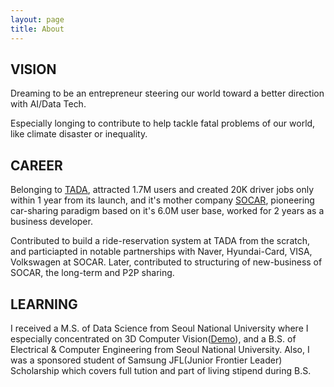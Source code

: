 ```yaml
---
layout: page
title: About
---
```


## VISION

Dreaming to be an entrepreneur steering our world toward a better direction with AI/Data Tech.

Especially longing to contribute to help tackle fatal problems of our world, like climate disaster or inequality.

## CAREER

Belonging to <a href="https://tadatada.com/">TADA</a>, attracted 1.7M users and created 20K driver jobs only within 1 year from its launch, and it's mother company <a href="https://www.socar.kr/">SOCAR</a>, pioneering car-sharing paradigm based on it's 6.0M user base, worked for 2 years as a business developer.

Contributed to build a ride-reservation system at TADA from the scratch, and particiapted in notable partnerships with Naver, Hyundai-Card, VISA, Volkswagen at SOCAR. Later, contributed to structuring of new-business of SOCAR, the long-term and P2P sharing.

## LEARNING

I received a M.S. of Data Science from Seoul National University where I especially concentrated on 3D Computer Vision(<a href="https://www.youtube.com/watch?v=MBTAXerrD3o">Demo</a>), and a B.S. of Electrical & Computer Engineering from Seoul National University. Also, I was a sponsored student of Samsung JFL(Junior Frontier Leader) Scholarship which covers full tution and part of living stipend during B.S.
